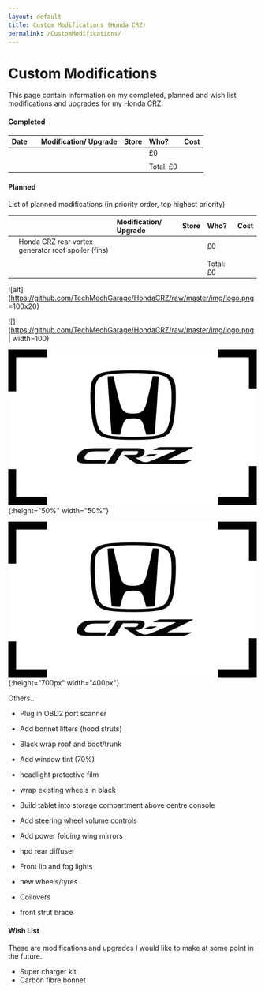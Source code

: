 ```yaml
---
layout: default
title: Custom Modifications (Honda CRZ)
permalink: /CustomModifications/
---
```


# Custom Modifications

This page contain information on my completed, planned and wish list modifications and upgrades for my Honda CRZ.


#### Completed

| Date |   | Modification/ Upgrade  | Store | Who? | Cost | 
|:-----|:--|:-----------------------|:-----|:------|:-----|
|  |  |  |  | £0 | 
|  |  |  |  |    | 
|  |  |  |  | Total: £0 | 


#### Planned

List of planned modifications (in priority order, top highest priority)


|  | | Modification/ Upgrade  | Store | Who? | Cost | 
|:-----|:-----|:------|:-----|:------|:-----|
|  | Honda CRZ rear vortex generator roof spoiler (fins) |  |  | £0 | 
|  |  |  |  |    | 
|  |  |  |  | Total: £0 | 

![alt](https://github.com/TechMechGarage/HondaCRZ/raw/master/img/logo.png =100x20)

![](https://github.com/TechMechGarage/HondaCRZ/raw/master/img/logo.png | width=100)

![test image size](https://github.com/TechMechGarage/HondaCRZ/raw/master/img/logo.png){:height="50%" width="50%"}

![test image size](https://github.com/TechMechGarage/HondaCRZ/raw/master/img/logo.png){:height="700px" width="400px"}


Others...


* Plug in OBD2 port scanner

* Add bonnet lifters (hood struts)

* Black wrap roof and boot/trunk
* Add window tint (70%)
* headlight protective film

* wrap existing wheels in black

* Build tablet into storage compartment above centre console
* Add steering wheel volume controls
* Add power folding wing mirrors

* hpd rear diffuser 
* Front lip and fog lights

* new wheels/tyres
* Coilovers
* front strut brace




#### Wish List

These are modifications and upgrades I would like to make at some point in the future.

* Super charger kit
* Carbon fibre bonnet


